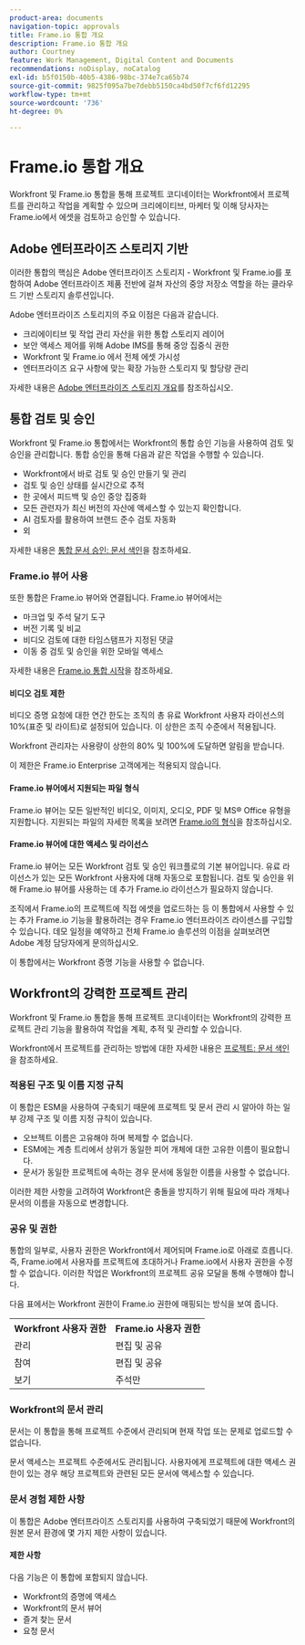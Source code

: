 ```yaml
---
product-area: documents
navigation-topic: approvals
title: Frame.io 통합 개요
description: Frame.io 통합 개요
author: Courtney
feature: Work Management, Digital Content and Documents
recommendations: noDisplay, noCatalog
exl-id: b5f0150b-40b5-4386-98bc-374e7ca65b74
source-git-commit: 9825f095a7be7debb5150ca4bd50f7cf6fd12295
workflow-type: tm+mt
source-wordcount: '736'
ht-degree: 0%

---
```


# Frame.io 통합 개요

Workfront 및 Frame.io 통합을 통해 프로젝트 코디네이터는 Workfront에서 프로젝트를 관리하고 작업을 계획할 수 있으며 크리에이티브, 마케터 및 이해 당사자는 Frame.io에서 에셋을 검토하고 승인할 수 있습니다.

## Adobe 엔터프라이즈 스토리지 기반

이러한 통합의 핵심은 Adobe 엔터프라이즈 스토리지 - Workfront 및 Frame.io를 포함하여 Adobe 엔터프라이즈 제품 전반에 걸쳐 자산의 중앙 저장소 역할을 하는 클라우드 기반 스토리지 솔루션입니다. <!--, and Creative Cloud.-->

Adobe 엔터프라이즈 스토리지의 주요 이점은 다음과 같습니다.

* 크리에이티브 및 작업 관리 자산을 위한 통합 스토리지 레이어
* 보안 액세스 제어를 위해 Adobe IMS를 통해 중앙 집중식 권한
* Workfront 및 Frame.io <!--, and Creative Cloud apps -->에서 전체 에셋 가시성
* 엔터프라이즈 요구 사항에 맞는 확장 가능한 스토리지 및 할당량 관리

자세한 내용은 [Adobe 엔터프라이즈 스토리지 개요](/help/quicksilver/review-and-approve-work/esm-overview.md)를 참조하십시오.

## 통합 검토 및 승인

Workfront 및 Frame.io 통합에서는 Workfront의 통합 승인 기능을 사용하여 검토 및 승인을 관리합니다. 통합 승인을 통해 다음과 같은 작업을 수행할 수 있습니다.

* Workfront에서 바로 검토 및 승인 만들기 및 관리
* 검토 및 승인 상태를 실시간으로 추적
* 한 곳에서 피드백 및 승인 중앙 집중화
* 모든 관련자가 최신 버전의 자산에 액세스할 수 있는지 확인합니다.
* AI 검토자를 활용하여 브랜드 준수 검토 자동화
* 외

자세한 내용은 [통합 문서 승인: 문서 색인](/help/quicksilver/review-and-approve-work/document-reviews-and-approvals/document-reviews-and-approvals.md)을 참조하세요.


### Frame.io 뷰어 사용

또한 통합은 Frame.io 뷰어와 연결됩니다. Frame.io 뷰어에서는

* 마크업 및 주석 달기 도구
* 버전 기록 및 비교
* 비디오 검토에 대한 타임스탬프가 지정된 댓글
* 이동 중 검토 및 승인을 위한 모바일 액세스

자세한 내용은 [Frame.io 통합 시작](/help/quicksilver/review-and-approve-work/native-integrations/frame-io/get-started-with-frame-integration.md)을 참조하세요.

#### 비디오 검토 제한

비디오 증명 요청에 대한 연간 한도는 조직의 총 유료 Workfront 사용자 라이선스의 10%(표준 및 라이트)로 설정되어 있습니다. 이 상한은 조직 수준에서 적용됩니다.

Workfront 관리자는 사용량이 상한의 80% 및 100%에 도달하면 알림을 받습니다.

이 제한은 Frame.io Enterprise 고객에게는 적용되지 않습니다.

#### Frame.io 뷰어에서 지원되는 파일 형식

Frame.io 뷰어는 모든 일반적인 비디오, 이미지, 오디오, PDF 및 MS® Office 유형을 지원합니다. 지원되는 파일의 자세한 목록을 보려면 [Frame.io의 형식](https://help.frame.io/en/articles/9436564-supported-file-types-on-frame-io)을 참조하십시오.

#### Frame.io 뷰어에 대한 액세스 및 라이선스

Frame.io 뷰어는 모든 Workfront 검토 및 승인 워크플로의 기본 뷰어입니다. 유료 라이선스가 있는 모든 Workfront 사용자에 대해 자동으로 포함됩니다. 검토 및 승인을 위해 Frame.io 뷰어를 사용하는 데 추가 Frame.io 라이선스가 필요하지 않습니다.

조직에서 Frame.io의 프로젝트에 직접 에셋을 업로드하는 등 이 통합에서 사용할 수 있는 추가 Frame.io 기능을 활용하려는 경우 Frame.io 엔터프라이즈 라이센스를 구입할 수 있습니다. 데모 일정을 예약하고 전체 Frame.io 솔루션의 이점을 살펴보려면 Adobe 계정 담당자에게 문의하십시오.

이 통합에서는 Workfront 증명 기능을 사용할 수 없습니다.

## Workfront의 강력한 프로젝트 관리

Workfront 및 Frame.io 통합을 통해 프로젝트 코디네이터는 Workfront의 강력한 프로젝트 관리 기능을 활용하여 작업을 계획, 추적 및 관리할 수 있습니다.

Workfront에서 프로젝트를 관리하는 방법에 대한 자세한 내용은 [프로젝트: 문서 색인](/help/quicksilver/manage-work/projects/create-projects/create-project.md)을 참조하세요.

### 적용된 구조 및 이름 지정 규칙

이 통합은 ESM을 사용하여 구축되기 때문에 프로젝트 및 문서 관리 시 알아야 하는 일부 강제 구조 및 이름 지정 규칙이 있습니다.

* 오브젝트 이름은 고유해야 하며 복제할 수 없습니다.
* ESM에는 계층 트리에서 상위가 동일한 피어 개체에 대한 고유한 이름이 필요합니다.
* 문서가 동일한 프로젝트에 속하는 경우 문서에 동일한 이름을 사용할 수 없습니다.

이러한 제한 사항을 고려하여 Workfront은 충돌을 방지하기 위해 필요에 따라 개체나 문서의 이름을 자동으로 변경합니다.

### 공유 및 권한

통합의 일부로, 사용자 권한은 Workfront에서 제어되며 Frame.io로 아래로 흐릅니다. 즉, Frame.io에서 사용자를 프로젝트에 초대하거나 Frame.io에서 사용자 권한을 수정할 수 없습니다. 이러한 작업은 Workfront의 프로젝트 공유 모달을 통해 수행해야 합니다.

다음 표에서는 Workfront 권한이 Frame.io 권한에 매핑되는 방식을 보여 줍니다.

<table>
<tr>
<th>Workfront 사용자 권한</th>
<th>Frame.io 사용자 권한</th>
</tr>
<tr>
<td>관리</td>
<td>편집 및 공유</td>
</tr>
<tr>
<td>참여</td>
<td>편집 및 공유</td>
</tr>
<tr>
<td>보기</td>
<td>주석만</td>
</tr>
</table>



### Workfront의 문서 관리

문서는 이 통합을 통해 프로젝트 수준에서 관리되며 현재 작업 또는 문제로 업로드할 수 없습니다.

문서 액세스는 프로젝트 수준에서도 관리됩니다. 사용자에게 프로젝트에 대한 액세스 권한이 있는 경우 해당 프로젝트와 관련된 모든 문서에 액세스할 수 있습니다.

### 문서 경험 제한 사항

이 통합은 Adobe 엔터프라이즈 스토리지를 사용하여 구축되었기 때문에 Workfront의 원본 문서 환경에 몇 가지 제한 사항이 있습니다.

#### 제한 사항

다음 기능은 이 통합에 포함되지 않습니다.

<!--* External document providers-->
* Workfront의 증명에 액세스
* Workfront의 문서 뷰어
* 즐겨 찾는 문서
* 요청 문서


<!--#### Temporary limitations

For now, the following capabilities are not available:

* Send documents to Adobe Experience Manager Assets
* Multi-stage approvals
* Upload documents to comments or updates in Workfront
* Upload documents to tasks or issues in Workfront-->
